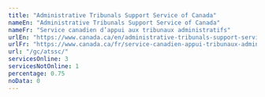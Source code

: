 ```yaml
---
title: "Administrative Tribunals Support Service of Canada"
nameEn: "Administrative Tribunals Support Service of Canada"
nameFr: "Service canadien d’appui aux tribunaux administratifs"
urlEn: "https://www.canada.ca/en/administrative-tribunals-support-service.html"
urlFr: "https://www.canada.ca/fr/service-canadien-appui-tribunaux-administratifs.html"
url: "/gc/atssc/"
servicesOnline: 3
servicesNotOnline: 1
percentage: 0.75
noData: 0
---
```


